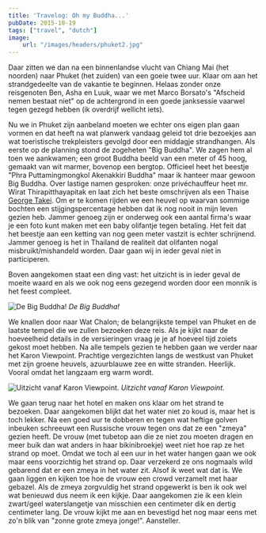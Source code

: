 ```yaml
---
title: 'Travelog: Oh my Buddha...'
pubDate: 2015-10-19
tags: ["travel", "dutch"]
image:
    url: "/images/headers/phuket2.jpg"
---
```


Daar zitten we dan na een binnenlandse vlucht van Chiang Mai (het noorden) naar Phuket (het zuiden) van een goeie twee uur. Klaar om aan het strandgedeelte van de vakantie te beginnen. Helaas zonder onze reisgenoten Ben, Asha en Luuk, waar we met Marco Borsato's "Afscheid nemen bestaat niet" op de achtergrond in een goede janksessie vaarwel tegen gezegd hebben (ik overdrijf wellicht iets).

Nu we in Phuket zijn aanbeland moeten we echter ons eigen plan gaan vormen en dat heeft na wat planwerk vandaag geleid tot drie bezoekjes aan wat toeristische trekpleisters gevolgd door een middagje strandhangen. Als eerste op de planning stond de zogeheten "Big Buddha". We zagen hem al toen we aankwamen; een groot Buddha beeld van een meter of 45 hoog, gemaakt van wit marmer, bovenop een bergtop. Officieel heet het beestje "Phra Puttamingmongkol Akenakkiri Buddha" maar ik hanteer maar gewoon Big Buddha. Over lastige namen gesproken: onze privéchauffeur heet mr. Wirat Thirapitthayapitak en laat zich het beste omschrijven als een Thaise [George Takei](https://encrypted-tbn2.gstatic.com/images?q=tbn:ANd9GcTFTrJvc4kh21xuASZSVbIKH01kqRkx7puCFo84ftHCo8YIzfk-5F3raz8H). Om er te komen rijden we een heuvel op waarvan sommige bochten een stijgingspercentage hebben dat ik nog nooit in mijn leven gezien heb. Jammer genoeg zijn er onderweg ook een aantal firma's waar je een foto kunt maken met een baby olifantje tegen betaling. Het feit dat het beestje aan een ketting van nog geen meter vastzit is echter schrijnend. Jammer genoeg is het in Thailand de realiteit dat olifanten nogal misbruikt/mishandeld worden. Daar gaan wij in ieder geval niet in participeren.

Boven aangekomen staat een ding vast: het uitzicht is in ieder geval de moeite waard en als we ook nog eens gezegend worden door een monnik is het feest compleet.

![De Big Buddha!](/images/posts/IMG_3569.jpg)
*De Big Buddha!*

We knallen door naar Wat Chalon; de belangrijkste tempel van Phuket en de laatste tempel die we zullen bezoeken deze reis. Als je kijkt naar de hoeveelheid details in de versieringen vraag je je af hoeveel tijd zoiets gekost moet hebben. Na alle tempels gezien te hebben gaan we verder naar het Karon Viewpoint. Prachtige vergezichten langs de westkust van Phuket met zijn groene heuvels, azuurblauwe zee en witte stranden. Heerlijk. Vooral omdat het langzaam erg warm wordt.

![Uitzicht vanaf Karon Viewpoint.](/images/posts/image.jpg)
*Uitzicht vanaf Karon Viewpoint.*

We gaan terug naar het hotel en maken ons klaar om het strand te bezoeken. Daar aangekomen blijkt dat het water niet zo koud is, maar het is toch lekker. Na een goed uur te dobberen en tegen wat heftige golven inbeuken schreeuwt een Russische vrouw tegen ons dat ze een "zmeya" gezien heeft. De vrouw (met tubetop aan die ze niet zou moeten dragen en meer buik dan wat anders in haar bikinibroekje) weet niet hoe rap ze het strand op moet. Omdat we toch al een uur in het water hangen gaan we ook maar eens voorzichtig het strand op. Daar verzekerd ze ons nogmaals wild gebarend dat er een zmeya in het water zit. Alsof ik weet wat dat is. We gaan liggen en kijken toe hoe de vrouw een crowd verzamelt met haar gebazel. Als de zmeya zorgvuldig het strand opgewerkt is ben ik ook wel wat benieuwd dus neem ik een kijkje. Daar aangekomen zie ik een klein zwart/geel waterslangetje van misschien een centimeter dik en dertig centimeter lang. De vrouw kijkt me aan en bevestigd het nog maar eens met zo'n blik van "zonne grote zmeya jonge!". Aansteller.